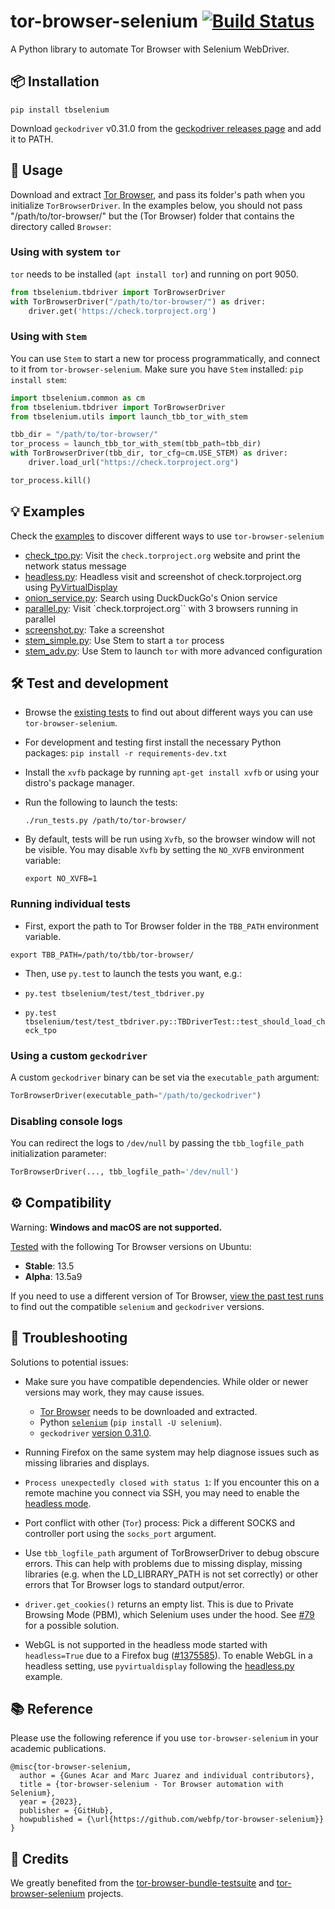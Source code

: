 # tor-browser-selenium [![Build Status](https://app.travis-ci.com/webfp/tor-browser-selenium.svg?branch=main)](https://app.travis-ci.com/webfp/tor-browser-selenium)


A Python library to automate Tor Browser with Selenium WebDriver.

## 📦 Installation

```
pip install tbselenium
```

Download `geckodriver` v0.31.0 from the [geckodriver releases page](https://github.com/mozilla/geckodriver/releases/) and add it to PATH.

## 🚀 Usage

Download and extract [Tor Browser](https://www.torproject.org/projects/torbrowser.html.en), and pass its folder's path when you initialize `TorBrowserDriver`. In the examples below, you should not pass "/path/to/tor-browser/" but the (Tor Browser) folder that contains the directory called `Browser`:


### Using with system `tor`

`tor` needs to be installed (`apt install tor`) and running on port 9050.

```python
from tbselenium.tbdriver import TorBrowserDriver
with TorBrowserDriver("/path/to/tor-browser/") as driver:
    driver.get('https://check.torproject.org')
```

### Using with `Stem`
You can use `Stem` to start a new tor process programmatically, and connect to it from `tor-browser-selenium`. Make sure you have `Stem` installed: `pip install stem`:


```python
import tbselenium.common as cm
from tbselenium.tbdriver import TorBrowserDriver
from tbselenium.utils import launch_tbb_tor_with_stem

tbb_dir = "/path/to/tor-browser/"
tor_process = launch_tbb_tor_with_stem(tbb_path=tbb_dir)
with TorBrowserDriver(tbb_dir, tor_cfg=cm.USE_STEM) as driver:
    driver.load_url("https://check.torproject.org")

tor_process.kill()
```


## 💡 Examples
Check the [examples](https://github.com/webfp/tor-browser-selenium/tree/master/examples) to discover different ways to use `tor-browser-selenium`
* [check_tpo.py](https://github.com/webfp/tor-browser-selenium/tree/master/examples/check_tpo.py): Visit the `check.torproject.org` website and print the network status message
* [headless.py](https://github.com/webfp/tor-browser-selenium/tree/master/examples/headless.py): Headless visit and screenshot of check.torproject.org using [PyVirtualDisplay](https://pypi.org/project/PyVirtualDisplay/)
* [onion_service.py](https://github.com/webfp/tor-browser-selenium/blob/main/examples/onion_service.py): Search using DuckDuckGo's Onion service
* [parallel.py](https://github.com/webfp/tor-browser-selenium/tree/master/examples/parallel.py): Visit `check.torproject.org`` with 3 browsers running in parallel
* [screenshot.py](https://github.com/webfp/tor-browser-selenium/tree/master/examples/screenshot.py): Take a screenshot
* [stem_simple.py](https://github.com/webfp/tor-browser-selenium/tree/master/examples/stem_simple.py): Use Stem to start a `tor` process
* [stem_adv.py](https://github.com/webfp/tor-browser-selenium/tree/master/examples/stem_adv.py): Use Stem to launch `tor` with more advanced configuration



## 🛠️ Test and development

* Browse the [existing tests](https://github.com/webfp/tor-browser-selenium/tree/main/tbselenium/test) to find out about different ways you can use `tor-browser-selenium`.

* For development and testing first install the necessary Python packages:
  `pip install -r requirements-dev.txt`

* Install the `xvfb` package by running `apt-get install xvfb` or using your distro's package manager.

* Run the following to launch the tests:

  `./run_tests.py /path/to/tor-browser/`

* By default, tests will be run using `Xvfb`, so the browser window will not be visible.
You may disable `Xvfb` by setting the `NO_XVFB` environment variable:

  `export NO_XVFB=1`


### Running individual tests
* First, export the path to Tor Browser folder in the `TBB_PATH` environment variable.

`export TBB_PATH=/path/to/tbb/tor-browser/`

* Then, use `py.test` to launch the tests you want, e.g.:

* `py.test tbselenium/test/test_tbdriver.py`
* `py.test tbselenium/test/test_tbdriver.py::TBDriverTest::test_should_load_check_tpo`


### Using a custom `geckodriver`
A custom `geckodriver` binary can be set via the `executable_path` argument:

```python
TorBrowserDriver(executable_path="/path/to/geckodriver")
```

### Disabling console logs
You can redirect the logs to `/dev/null` by passing the `tbb_logfile_path` initialization parameter:
```python
TorBrowserDriver(..., tbb_logfile_path='/dev/null')
```

## ⚙️ Compatibility

Warning: **Windows and macOS are not supported.**

[Tested](https://travis-ci.org/webfp/tor-browser-selenium) with the following Tor Browser versions on Ubuntu:

* **Stable**: 13.5
* **Alpha**: 13.5a9

If you need to use a different version of Tor Browser, [view the past test runs](https://travis-ci.org/webfp/tor-browser-selenium) to find out the compatible `selenium` and `geckodriver` versions.

## 🔧 Troubleshooting

Solutions to potential issues:

* Make sure you have compatible dependencies. While older or newer versions may work, they may cause issues.
  - [Tor Browser](https://www.torproject.org/download/) needs to be downloaded and extracted.
  - Python [`selenium`](https://www.selenium.dev/) (`pip install -U selenium`).
  - `geckodriver` [version 0.31.0](https://github.com/mozilla/geckodriver/releases/tag/v0.31.0).

* Running Firefox on the same system may help diagnose issues such as missing libraries and displays.
* `Process unexpectedly closed with status 1`: If you encounter this on a remote machine you connect via SSH, you may need to enable the [headless mode](https://github.com/webfp/tor-browser-selenium/blob/master/examples/headless.py).
* Port conflict with other (`Tor`) process: Pick a different SOCKS and controller port using the `socks_port` argument.
* Use `tbb_logfile_path` argument of TorBrowserDriver to debug obscure errors. This can help with problems due to missing display, missing libraries (e.g. when the LD_LIBRARY_PATH is not set correctly) or other errors that Tor Browser logs to standard output/error.
* `driver.get_cookies()` returns an empty list. This is due to Private Browsing Mode (PBM), which Selenium uses under the hood. See [#79](https://github.com/webfp/tor-browser-selenium/issues/79) for a possible solution.
* WebGL is not supported in the headless mode started with `headless=True` due to a Firefox bug ([#1375585](https://bugzilla.mozilla.org/show_bug.cgi?id=1375585)). To enable WebGL in a headless setting, use `pyvirtualdisplay` following the [headless.py](https://github.com/webfp/tor-browser-selenium/tree/master/examples/headless.py) example.

## 📚 Reference
Please use the following reference if you use `tor-browser-selenium` in your academic publications.

```
@misc{tor-browser-selenium,
  author = {Gunes Acar and Marc Juarez and individual contributors},
  title = {tor-browser-selenium - Tor Browser automation with Selenium},
  year = {2023},
  publisher = {GitHub},
  howpublished = {\url{https://github.com/webfp/tor-browser-selenium}}
}
```

## 🙌 Credits
We greatly benefited from the [tor-browser-bundle-testsuite](https://gitlab.torproject.org/tpo/applications/tor-browser-bundle-testsuite) and [tor-browser-selenium](https://github.com/isislovecruft/tor-browser-selenium) projects.
